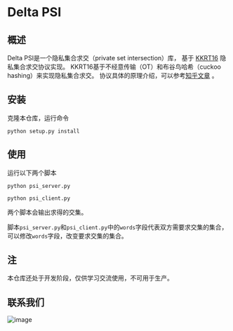 # Delta PSI

## 概述

Delta PSI是一个隐私集合求交（private set intersection）库，
基于
[KKRT16](https://eprint.iacr.org/2016/799) 
隐私集合求交协议实现。
KKRT16基于不经意传输（OT）和布谷鸟哈希（cuckoo hashing）来实现隐私集合求交。
协议具体的原理介绍，可以参考[知乎文章](https://zhuanlan.zhihu.com/p/367477035) 。

## 安装 

克隆本仓库，运行命令

```
python setup.py install
```

## 使用

运行以下两个脚本

```
python psi_server.py
```



```
python psi_client.py
```

两个脚本会输出求得的交集。

脚本`psi_server.py`和`psi_client.py`中的`words`字段代表双方需要求交集的集合，
可以修改`words`字段，改变要求交集的集合。

## 注

本仓库还处于开发阶段，仅供学习交流使用，不可用于生产。

## 联系我们

![image](https://github.com/delta-mpc/python-psi/blob/master/img/qr_code.png)